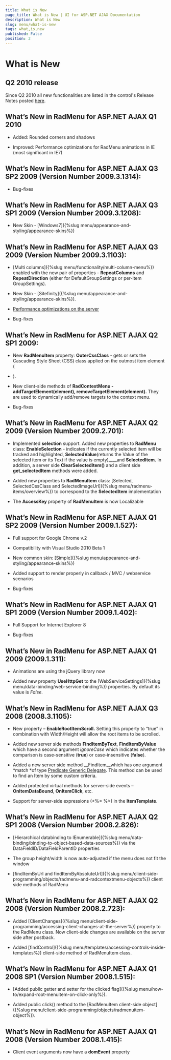 ```yaml
---
title: What is New
page_title: What is New | UI for ASP.NET AJAX Documentation
description: What is New
slug: menu/what-is-new
tags: what,is,new
published: False
position: 2
---
```


# What is New



## Q2 2010 release

Since Q2 2010 all new functionalities are listed in the control's Release Notes posted [here](http://www.telerik.com/products/aspnet-ajax/whats-new/release-history.aspx).

## What’s New in RadMenu for ASP.NET AJAX Q1 2010

* Added: Rounded corners and shadows

* Improved: Performance optimizations for RadMenu animations in IE (most significant in IE7)

## What’s New in RadMenu for ASP.NET AJAX Q3 SP2 2009 (Version Number 2009.3.1314):

* Bug-fixes



## What’s New in RadMenu for ASP.NET AJAX Q3 SP1 2009 (Version Number 2009.3.1208):

* New Skin - [Windows7]({%slug menu/appearance-and-styling/appearance-skins%})



## What’s New in RadMenu for ASP.NET AJAX Q3 2009 (Version Number 2009.3.1103):

* [Multi columns]({%slug menu/functionality/multi-column-menu%}) enabled with the new pair of properties - __RepeatColumns__ and __RepeatDirection__ (either for DefaultGroupSettings or per-item GroupSettings).

* New Skin - [Sitefinity]({%slug menu/appearance-and-styling/appearance-skins%}).

* [Performance optimizations on the server](http://blogs.telerik.com/tsvetomirtsonev/posts/09-10-15/radcontrols_for_asp_net_ajax_-_now_with_more_speed.aspx)

* Bug-fixes



## What’s New in RadMenu for ASP.NET AJAX Q2 SP1 2009:

* New __RadMenuItem__ property: __OuterCssClass__ - gets or sets the Cascading Style Sheet (CSS) class applied on the outmost item element (<LI>).

* New client-side methods of __RadContextMenu - addTargetElement(element), removeTargetElement(element).__ They are used to dynamically add/remove targets to the context menu.

* Bug-fixes

## What’s New in RadMenu for ASP.NET AJAX Q2 2009 (Version Number 2009.2.701):

* Implemented __selection__ support. Added new properties to __RadMenu__ class: __EnableSelection__ - indicates if the currently selected item will be tracked and highlighted, __SelectedValue__(returns the Value of the selected item or its Text if the value is empty)____and __SelectedItem.__ In addition, a server side __ClearSelectedItem()__ and a client side __get_selectedItem__ methods were added.

* Added new properties to __RadMenuItem__ class: [Selected, SelectedCssClass and SelectedImageUrl]({%slug menu/radmenu-items/overview%}) to correspond to the __SelectedItem__ implementation

* The __AccessKey__ property of __RadMenuItem__ is now Localizable

## What’s New in RadMenu for ASP.NET AJAX Q1 SP2 2009 (Version Number 2009.1.527):

* Full support for Google Chrome v.2

* Compatibility with Visual Studio 2010 Beta 1

* New common skin: [Simple]({%slug menu/appearance-and-styling/appearance-skins%})

* Added support to render properly in callback / MVC / webservice scenarios

* Bug-fixes

## What’s New in RadMenu for ASP.NET AJAX Q1 SP1 2009 (Version Number 2009.1.402):

* Full Support for Internet Explorer 8

* Bug-fixes

## What’s New in RadMenu for ASP.NET AJAX Q1 2009 (2009.1.311):

* Animations are using the jQuery library now

* Added new property __UseHttpGet__ to the [WebServiceSettings]({%slug menu/data-binding/web-service-binding%}) properties. By default its value is *False*.

## What’s New in RadMenu for ASP.NET AJAX Q3 2008 (2008.3.1105):

* New property – __EnableRootItemScroll.__ Setting this property to “true” in combination with Width/Height will allow the root items to be scrolled.

* Added new server side methods __FindItemByText__, __FindItemByValue__ which have a second argument *ignoreCase* which indicates whether the comparison is case-sensitive (__true__) or case-insensitive (__false__).

* Added a new server side method __FindItem__which has one argument *match *of type [Predicate Generic Delegate](http://msdn.microsoft.com/en-us/library/bfcke1bz(VS.80).aspx). This method can be used to find an Item by some custom criteria.

* Added protected virtual methods for server-side events – __OnItemDataBound__, __OnItemClick__, etc.

* Support for server-side expressions (<%= %>) in the __ItemTemplate__.

## What’s New in RadMenu for ASP.NET AJAX Q2 SP1 2008 (Version Number 2008.2.826):

* [Hierarchical databinding to IEnumerable]({%slug menu/data-binding/binding-to-object-based-data-sources%}) via the DataFieldID/DataFieldParentID properties

* The group height/width is now auto-adjusted if the menu does not fit the window

* [findItemByUrl and findItemByAbsoluteUrl]({%slug menu/client-side-programming/objects/radmenu-and-radcontextmenu-objects%}) client side methods of RadMenu

## What’s New in RadMenu for ASP.NET AJAX Q2 2008 (Version Number 2008.2.723):

* Added [ClientChanges]({%slug menu/client-side-programming/accessing-client-changes-at-the-server%}) property to the RadMenu class. Now client-side changes are available on the server side after postback.

* Added [findControl]({%slug menu/templates/accessing-controls-inside-templates%}) client-side method of RadMenuItem class.



## What’s New in RadMenu for ASP.NET AJAX Q1 2008 SP1 (Version Number 2008.1.515):

* [Added public getter and setter for the clicked flag]({%slug menu/how-to/expand-root-menuitem-on-click-only%}).

* Added public click() method to the [RadMenuItem client-side object]({%slug menu/client-side-programming/objects/radmenuitem-object%}).



## What’s New in RadMenu for ASP.NET AJAX Q1 2008 (Version Number 2008.1.415):

* Client event arguments now have a __domEvent__ property


